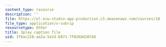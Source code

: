 ```yaml
---
content_type: resource
description: ''
file: https://ol-ocw-studio-app-production.s3.amazonaws.com/courses/18-01sc-single-variable-calculus-fall-2010/3f6ac228ae2a5e2db9717f0268d2074d_0YGiDaUOse4.vtt
file_type: application/x-subrip
resourcetype: Other
title: 3play caption file
uid: 3f6ac228-ae2a-5e2d-b971-7f0268d2074d
---
```

